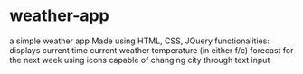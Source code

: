 # weather-app
a simple weather app
Made using HTML, CSS, JQuery
functionalities:
  displays current time
  current weather 
  temperature (in either f/c)
  forecast for the next week using icons
  capable of changing city through text input 
  
